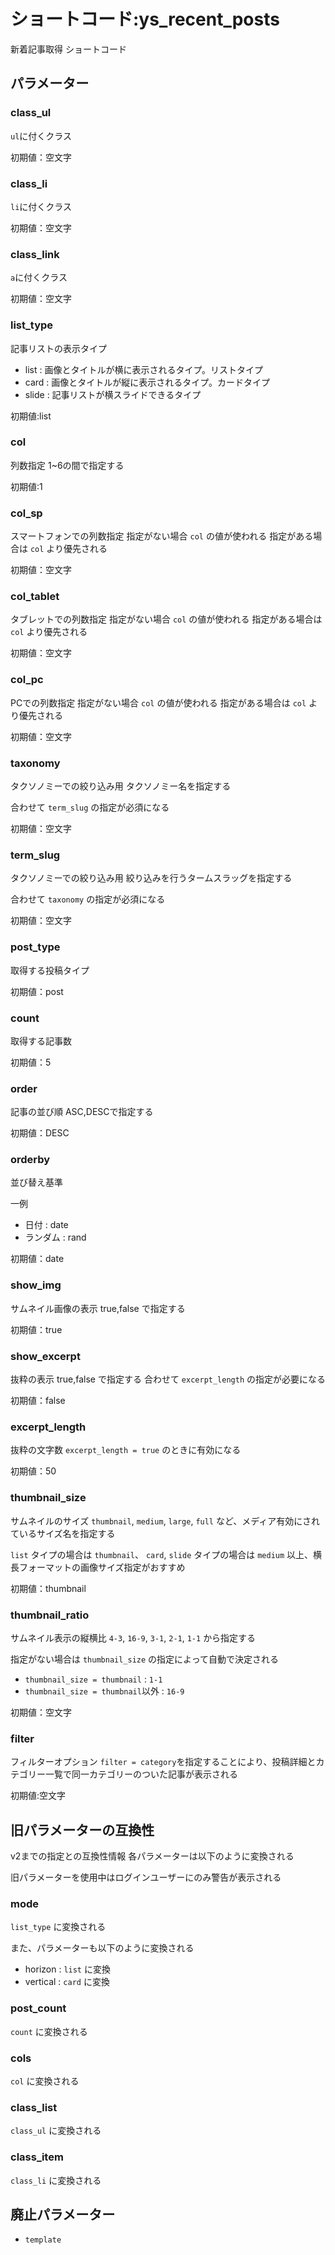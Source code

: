 # ショートコード:ys_recent_posts

新着記事取得 ショートコード

## パラメーター

### class_ul

`ul`に付くクラス

初期値：空文字

### class_li

`li`に付くクラス

初期値：空文字

### class_link

`a`に付くクラス

初期値：空文字

### list_type

記事リストの表示タイプ

* list : 画像とタイトルが横に表示されるタイプ。リストタイプ
* card : 画像とタイトルが縦に表示されるタイプ。カードタイプ
* slide : 記事リストが横スライドできるタイプ

初期値:list

### col

列数指定
1~6の間で指定する

初期値:1

### col_sp

スマートフォンでの列数指定
指定がない場合 `col` の値が使われる
指定がある場合は `col` より優先される

初期値：空文字

### col_tablet

タブレットでの列数指定
指定がない場合 `col` の値が使われる
指定がある場合は `col` より優先される

初期値：空文字

### col_pc

PCでの列数指定
指定がない場合 `col` の値が使われる
指定がある場合は `col` より優先される

初期値：空文字

### taxonomy

タクソノミーでの絞り込み用
タクソノミー名を指定する

合わせて `term_slug` の指定が必須になる

初期値：空文字

### term_slug

タクソノミーでの絞り込み用
絞り込みを行うタームスラッグを指定する

合わせて `taxonomy` の指定が必須になる

初期値：空文字

### post_type

取得する投稿タイプ

初期値：post

### count

取得する記事数

初期値：5

### order

記事の並び順
ASC,DESCで指定する

初期値：DESC

### orderby

並び替え基準

一例
* 日付 : date
* ランダム : rand

初期値：date

### show_img

サムネイル画像の表示
true,false で指定する

初期値：true

### show_excerpt

抜粋の表示
true,false で指定する
合わせて `excerpt_length` の指定が必要になる

初期値：false

### excerpt_length

抜粋の文字数
`excerpt_length = true` のときに有効になる

初期値：50

### thumbnail_size

サムネイルのサイズ
`thumbnail`, `medium`, `large`, `full` など、メディア有効にされているサイズ名を指定する

`list` タイプの場合は `thumbnail`、
`card`, `slide` タイプの場合は `medium` 以上、横長フォーマットの画像サイズ指定がおすすめ

初期値：thumbnail

### thumbnail_ratio

サムネイル表示の縦横比
`4-3`, `16-9`, `3-1`, `2-1`, `1-1` から指定する

指定がない場合は `thumbnail_size` の指定によって自動で決定される

* `thumbnail_size = thumbnail` : `1-1`
* `thumbnail_size = thumbnail`以外 : `16-9`

初期値：空文字

### filter

フィルターオプション
`filter = category`を指定することにより、投稿詳細とカテゴリー一覧で同一カテゴリーのついた記事が表示される

初期値:空文字


## 旧パラメーターの互換性

v2までの指定との互換性情報
各パラメーターは以下のように変換される

旧パラメーターを使用中はログインユーザーにのみ警告が表示される

### mode

`list_type` に変換される

また、パラメーターも以下のように変換される

* horizon : `list` に変換
* vertical : `card` に変換

### post_count

`count` に変換される

### cols

`col` に変換される

### class_list

`class_ul` に変換される

### class_item

`class_li` に変換される

## 廃止パラメーター

* `template`

